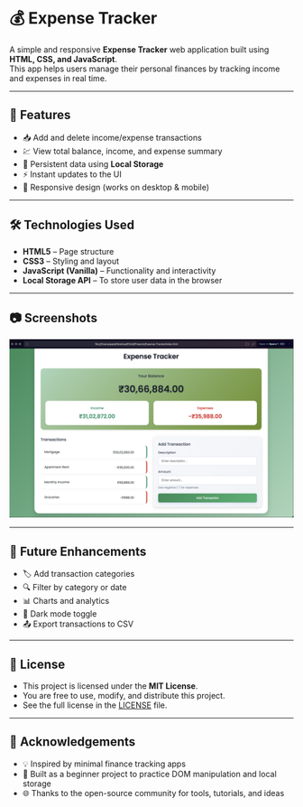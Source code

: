 # 💰 Expense Tracker

A simple and responsive **Expense Tracker** web application built using **HTML, CSS, and JavaScript**.  
This app helps users manage their personal finances by tracking income and expenses in real time.

---

## 🌟 Features

- 📥 Add and delete income/expense transactions  
- 💹 View total balance, income, and expense summary  
- 💾 Persistent data using **Local Storage**  
- ⚡ Instant updates to the UI  
- 📱 Responsive design (works on desktop & mobile)

---

## 🛠️ Technologies Used

- **HTML5** – Page structure  
- **CSS3** – Styling and layout  
- **JavaScript (Vanilla)** – Functionality and interactivity  
- **Local Storage API** – To store user data in the browser

---

## 📷 Screenshots

![App Screenshot](https://github.com/22Arjun/Expense-Tracker/blob/main/Screenshot.png)

---

## 📌 Future Enhancements

- 🏷️ Add transaction categories  
- 🔍 Filter by category or date  
- 📊 Charts and analytics  
- 🌙 Dark mode toggle  
- 📤 Export transactions to CSV
  
---

## 📄 License

- This project is licensed under the **MIT License**.  
- You are free to use, modify, and distribute this project.  
- See the full license in the [LICENSE](LICENSE) file.

---

## 🙏 Acknowledgements

- 💡 Inspired by minimal finance tracking apps  
- 🧰 Built as a beginner project to practice DOM manipulation and local storage  
- 🌐 Thanks to the open-source community for tools, tutorials, and ideas  
